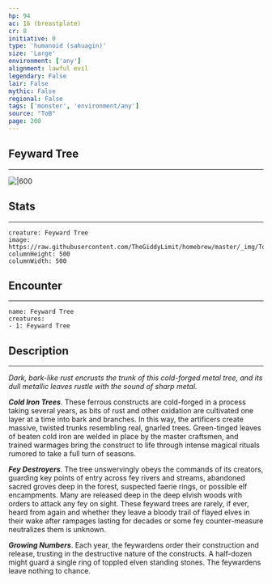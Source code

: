 ```yaml
---
hp: 94
ac: 16 (breastplate)
cr: 8
initiative: 0
type: 'humanoid (sahuagin)'    
size: 'Large'
environment: ['any']
alignment: lawful evil
legendary: False
lair: False
mythic: False
regional: False
tags: ['monster', 'environment/any']
source: "ToB"
page: 200
---
```


## Feyward Tree
---

![|600](https://raw.githubusercontent.com/TheGiddyLimit/homebrew/master/_img/ToB/Feyward%20Tree.webp)

## Stats
---

```statblock
creature: Feyward Tree
image: https://raw.githubusercontent.com/TheGiddyLimit/homebrew/master/_img/ToB/token/Feyward%20Tree.png
columnHeight: 500
columnWidth: 500
```

## Encounter
---

```encounter-table
name: Feyward Tree
creatures:
- 1: Feyward Tree
```

## Description
---
_Dark, bark-like rust encrusts the trunk of this cold-forged metal tree, and its dull metallic leaves rustle with the sound of sharp metal._

**_Cold Iron Trees_**. These ferrous constructs are cold-forged in a process taking several years, as bits of rust and other oxidation are cultivated one layer at a time into bark and branches. In this way, the artificers create massive, twisted trunks resembling real, gnarled trees. Green-tinged leaves of beaten cold iron are welded in place by the master craftsmen, and trained warmages bring the construct to life through intense magical rituals rumored to take a full turn of seasons.

**_Fey Destroyers_**. The tree unswervingly obeys the commands of its creators, guarding key points of entry across fey rivers and streams, abandoned sacred groves deep in the forest, suspected faerie rings, or possible elf encampments. Many are released deep in the deep elvish woods with orders to attack any fey on sight. These feyward trees are rarely, if ever, heard from again and whether they leave a bloody trail of flayed elves in their wake after rampages lasting for decades or some fey counter-measure neutralizes them is unknown.

**_Growing Numbers_**. Each year, the feywardens order their construction and release, trusting in the destructive nature of the constructs. A half-dozen might guard a single ring of toppled elven standing stones. The feywardens leave nothing to chance.







